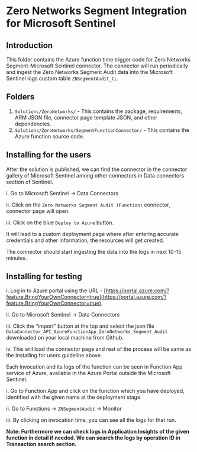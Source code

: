 # Zero Networks Segment Integration for Microsoft Sentinel

## Introduction

This folder contains the Azure function time trigger code for Zero Networks Segment-Microsoft Sentinel connector. The connector will run periodically and ingest the Zero Networks Segment Audit data into the Microsoft Sentinel logs custom table `ZNSegmentAudit_CL`. 

## Folders

1. `Solutions/ZeroNetworks/` - This contains the package, requirements, ARM JSON file, connector page template JSON, and other dependencies. 
2. `Solutions/ZeroNetworks/SegmentFunctionConnector/` - This contains the Azure function source code.


## Installing for the users

After the solution is published, we can find the connector in the connector gallery of Microsoft Sentinel among other connectors in Data connectors section of Sentinel. 

i. Go to Microsoft Sentinel -> Data Connectors

ii. Click on the `Zero Networks Segment Audit (Function)` connector, connector page will open. 

iii. Click on the blue `Deploy to Azure` button.   


It will lead to a custom deployment page where after entering accurate credentials and other information, the resources will get created. 


The connector should start ingesting the data into the logs in next 10-15 minutes.


## Installing for testing


i. Log in to Azure portal using the URL - [https://portal.azure.com/?feature.BringYourOwnConnector=true](https://portal.azure.com/?feature.BringYourOwnConnector=true).

ii. Go to Microsoft Sentinel -> Data Connectors

iii. Click the “import” button at the top and select the json file `DataConnector_API_AzureFunctionApp_ZeroNetworks_Segment_Audit` downloaded on your local machine from Github.

iv. This will load the connector page and rest of the process will be same as the Installing for users guideline above.

Each invocation and its logs of the function can be seen in Function App service of Azure, available in the Azure Portal outside the Microsoft Sentinel.

i. Go to Function App and click on the function which you have deployed, identified with the given name at the deployment stage.

ii. Go to Functions -> `ZNSegmentAudit` -> Monitor

iii. By clicking on invocation time, you can see all the logs for that run. 

**Note: Furthermore we can check logs in Application Insights of the given function in detail if needed. We can search the logs by operation ID in Transaction search section.**
